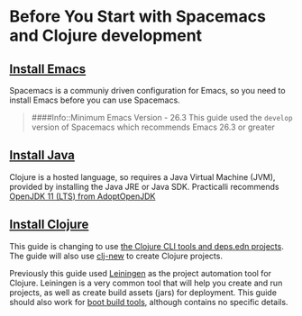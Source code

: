 # Before You Start with Spacemacs and Clojure development

## [Install Emacs](install-emacs.html)
Spacemacs is a communiy driven configuration for Emacs, so you need to install Emacs before you can use Spacemacs.

> ####Info::Minimum Emacs Version - 26.3
> This guide used the `develop` version of Spacemacs which recommends Emacs 26.3 or greater

## [Install Java](install-java.html)
Clojure is a hosted language, so requires a Java Virtual Machine (JVM), provided by installing the Java JRE or Java SDK.  Practicalli recommends [OpenJDK 11 (LTS) from AdoptOpenJDK](https://adoptopenjdk.net/)


## [Install Clojure](install-clojure.html)
This guide is changing to use [the Clojure CLI tools and deps.edn projects](https://clojure.org/guides/getting_started).  The guide will also use [clj-new](https://github.com/seancorfield/clj-new) to create Clojure projects.

Previously this guide used [Leiningen](https://leiningen.org) as the project automation tool for Clojure.  Leiningen is a very common tool that will help you create and run projects, as well as create build assets (jars) for deployment.  This guide should also work for [boot build tools](http://boot-clj.com/), although contains no specific details.
